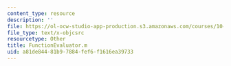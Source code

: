 ```yaml
---
content_type: resource
description: ''
file: https://ol-ocw-studio-app-production.s3.amazonaws.com/courses/10-34-numerical-methods-applied-to-chemical-engineering-fall-2015/a81de84481b97884fef6f1616ea39733_FunctionEvaluator.m
file_type: text/x-objcsrc
resourcetype: Other
title: FunctionEvaluator.m
uid: a81de844-81b9-7884-fef6-f1616ea39733
---
```

